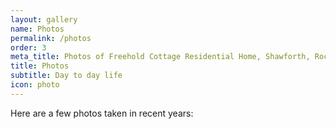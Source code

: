 ```yaml
---
layout: gallery
name: Photos
permalink: /photos
order: 3
meta_title: Photos of Freehold Cottage Residential Home, Shawforth, Rochdale
title: Photos
subtitle: Day to day life
icon: photo
---
```


Here are a few photos taken in recent years:

